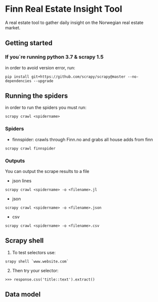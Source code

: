 # Finn Real Estate Insight Tool
A real estate tool to gather daily insight on the Norwegian real estate market.

## Getting started
### If you`re running python 3.7 & scrapy 1.5
in order to avoid version error, run: 
```
pip install git+https://github.com/scrapy/scrapy@master --no-dependencies --upgrade
```

## Running the spiders
in order to run the spiders you must run:
```
scrapy crawl <spidername>
```
### Spiders
- finnspider: crawls through Finn.no and grabs all house adds from finn
```
scrapy crawl finnspider
```

### Outputs
You can output the scrape results to a file
- json lines
```
scrapy crawl <spidername> -o <filename>.jl
```
- json
```
scrapy crawl <spidername> -o <filename>.json
```
- csv
```
scrapy crawl <spidername> -o <filename>.csv
```

## Scrapy shell
1. To test selectors use:
```
srapy shell `www.website.com`
```
2. Then try your selector: 
```
>>> response.css('title::text').extract()
```
## Data model